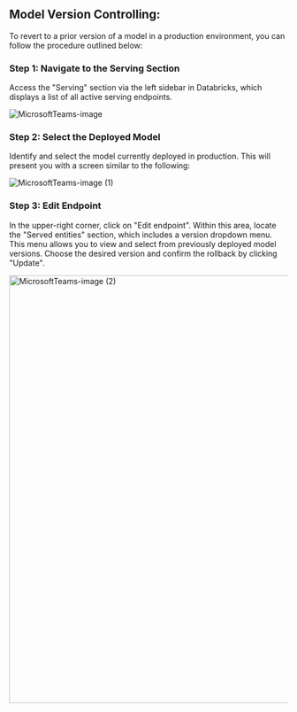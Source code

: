 ## Model Version Controlling:

To revert to a prior version of a model in a production environment, you can follow the procedure outlined below:

### Step 1: Navigate to the Serving Section
Access the "Serving" section via the left sidebar in Databricks, which displays a list of all active serving endpoints.

 ![MicrosoftTeams-image](https://github.com/luv91/my_mlops_project_luv_v6/assets/10795176/92932565-ba21-4521-b50f-62996a31be23)

### Step 2: Select the Deployed Model
Identify and select the model currently deployed in production. This will present you with a screen similar to the following:

![MicrosoftTeams-image (1)](https://github.com/luv91/my_mlops_project_luv_v6/assets/10795176/b7ab0767-73f8-4f26-8e83-e13337a21414)

### Step 3: Edit Endpoint
In the upper-right corner, click on "Edit endpoint". Within this area, locate the "Served entities" section, which includes a version dropdown menu. This menu allows you to view and select from previously deployed model versions. Choose the desired version and confirm the rollback by clicking "Update".

<img width="773" alt="MicrosoftTeams-image (2)" src="https://github.com/luv91/my_mlops_project_luv_v6/assets/10795176/fae6d74b-dbeb-421d-bd0a-ab1a10cc141a">

